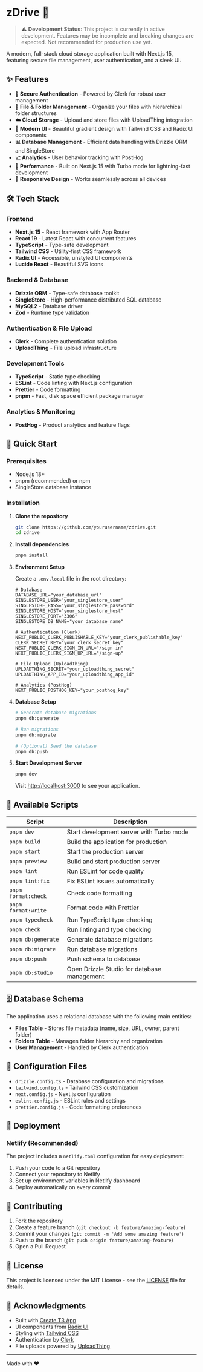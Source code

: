 # zDrive 🚀

> ⚠️ **Development Status**: This project is currently in active development. Features may be incomplete and breaking changes are expected. Not recommended for production use yet.

A modern, full-stack cloud storage application built with Next.js 15, featuring secure file management, user authentication, and a sleek UI.

## ✨ Features

- **🔐 Secure Authentication** - Powered by Clerk for robust user management
- **📁 File & Folder Management** - Organize your files with hierarchical folder structures
- **☁️ Cloud Storage** - Upload and store files with UploadThing integration
- **🎨 Modern UI** - Beautiful gradient design with Tailwind CSS and Radix UI components
- **📊 Database Management** - Efficient data handling with Drizzle ORM and SingleStore
- **📈 Analytics** - User behavior tracking with PostHog
- **🚀 Performance** - Built on Next.js 15 with Turbo mode for lightning-fast development
- **📱 Responsive Design** - Works seamlessly across all devices

## 🛠️ Tech Stack

### Frontend
- **Next.js 15** - React framework with App Router
- **React 19** - Latest React with concurrent features
- **TypeScript** - Type-safe development
- **Tailwind CSS** - Utility-first CSS framework
- **Radix UI** - Accessible, unstyled UI components
- **Lucide React** - Beautiful SVG icons

### Backend & Database
- **Drizzle ORM** - Type-safe database toolkit
- **SingleStore** - High-performance distributed SQL database
- **MySQL2** - Database driver
- **Zod** - Runtime type validation

### Authentication & File Upload
- **Clerk** - Complete authentication solution
- **UploadThing** - File upload infrastructure

### Development Tools
- **TypeScript** - Static type checking
- **ESLint** - Code linting with Next.js configuration
- **Prettier** - Code formatting
- **pnpm** - Fast, disk space efficient package manager

### Analytics & Monitoring
- **PostHog** - Product analytics and feature flags

## 🚀 Quick Start

### Prerequisites

- Node.js 18+ 
- pnpm (recommended) or npm
- SingleStore database instance

### Installation

1. **Clone the repository**
   ```bash
   git clone https://github.com/yourusername/zdrive.git
   cd zdrive
   ```

2. **Install dependencies**
   ```bash
   pnpm install
   ```

3. **Environment Setup**
   
   Create a `.env.local` file in the root directory:
   ```env
   # Database
   DATABASE_URL="your_database_url"
   SINGLESTORE_USER="your_singlestore_user"
   SINGLESTORE_PASS="your_singlestore_password"
   SINGLESTORE_HOST="your_singlestore_host"
   SINGLESTORE_PORT="3306"
   SINGLESTORE_DB_NAME="your_database_name"

   # Authentication (Clerk)
   NEXT_PUBLIC_CLERK_PUBLISHABLE_KEY="your_clerk_publishable_key"
   CLERK_SECRET_KEY="your_clerk_secret_key"
   NEXT_PUBLIC_CLERK_SIGN_IN_URL="/sign-in"
   NEXT_PUBLIC_CLERK_SIGN_UP_URL="/sign-up"

   # File Upload (UploadThing)
   UPLOADTHING_SECRET="your_uploadthing_secret"
   UPLOADTHING_APP_ID="your_uploadthing_app_id"

   # Analytics (PostHog)
   NEXT_PUBLIC_POSTHOG_KEY="your_posthog_key"
   ```

4. **Database Setup**
   ```bash
   # Generate database migrations
   pnpm db:generate
   
   # Run migrations
   pnpm db:migrate
   
   # (Optional) Seed the database
   pnpm db:push
   ```

5. **Start Development Server**
   ```bash
   pnpm dev
   ```

   Visit [http://localhost:3000](http://localhost:3000) to see your application.

## 📝 Available Scripts

| Script | Description |
|--------|-------------|
| `pnpm dev` | Start development server with Turbo mode |
| `pnpm build` | Build the application for production |
| `pnpm start` | Start the production server |
| `pnpm preview` | Build and start production server |
| `pnpm lint` | Run ESLint for code quality |
| `pnpm lint:fix` | Fix ESLint issues automatically |
| `pnpm format:check` | Check code formatting |
| `pnpm format:write` | Format code with Prettier |
| `pnpm typecheck` | Run TypeScript type checking |
| `pnpm check` | Run linting and type checking |
| `pnpm db:generate` | Generate database migrations |
| `pnpm db:migrate` | Run database migrations |
| `pnpm db:push` | Push schema to database |
| `pnpm db:studio` | Open Drizzle Studio for database management |



## 🗄️ Database Schema

The application uses a relational database with the following main entities:

- **Files Table** - Stores file metadata (name, size, URL, owner, parent folder)
- **Folders Table** - Manages folder hierarchy and organization
- **User Management** - Handled by Clerk authentication

## 🔧 Configuration Files

- `drizzle.config.ts` - Database configuration and migrations
- `tailwind.config.ts` - Tailwind CSS customization
- `next.config.js` - Next.js configuration
- `eslint.config.js` - ESLint rules and settings
- `prettier.config.js` - Code formatting preferences

## 🚀 Deployment

### Netlify (Recommended)

The project includes a `netlify.toml` configuration for easy deployment:

1. Push your code to a Git repository
2. Connect your repository to Netlify
3. Set up environment variables in Netlify dashboard
4. Deploy automatically on every commit



## 🤝 Contributing

1. Fork the repository
2. Create a feature branch (`git checkout -b feature/amazing-feature`)
3. Commit your changes (`git commit -m 'Add some amazing feature'`)
4. Push to the branch (`git push origin feature/amazing-feature`)
5. Open a Pull Request

## 📄 License

This project is licensed under the MIT License - see the [LICENSE](LICENSE) file for details.

## 🙏 Acknowledgments

- Built with [Create T3 App](https://create.t3.gg/)
- UI components from [Radix UI](https://www.radix-ui.com/)
- Styling with [Tailwind CSS](https://tailwindcss.com/)
- Authentication by [Clerk](https://clerk.com/)
- File uploads powered by [UploadThing](https://uploadthing.com/)

---

Made with ❤️ 